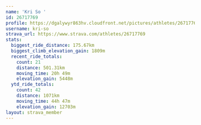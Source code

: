 ```yaml
---
name: 'Kri So '
id: 26717769
profile: https://dgalywyr863hv.cloudfront.net/pictures/athletes/26717769/7761026/14/large.jpg
username: kri-so
strava_url: https://www.strava.com/athletes/26717769
stats:
  biggest_ride_distance: 175.67km
  biggest_climb_elevation_gain: 1809m
  recent_ride_totals:
    count: 21
    distance: 501.31km
    moving_time: 20h 49m
    elevation_gain: 5448m
  ytd_ride_totals:
    count: 42
    distance: 1071km
    moving_time: 44h 47m
    elevation_gain: 12703m
layout: strava_member
--- 
```

